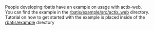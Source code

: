 People developing rbatis have an example on usage with actix-web.
<br/>
You can find the example in the [rbatis/example/src/actix_web](https://github.com/rbatis/rbatis/blob/master/example/src/actix_web/main.rs) directory.
<br/>
Tutorial on how to get started with the example is placed inside of the [rbatis/example](https://github.com/rbatis/rbatis/tree/master/example) directory
